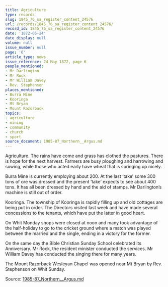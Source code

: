 ```yaml
---
title: Agriculture
type: records
slug: 1845_76_sa_register_content_24576
url: /records/1845_76_sa_register_content_24576/
record_id: 1845_76_sa_register_content_24576
date: '1872-05-24'
date_display: null
volume: null
issue_number: null
page: '6'
article_type: news
issue_reference: 24 May 1872, page 6
people_mentioned:
- Mr Darlington
- Mr Rock
- Mr William Davey
- Rev. Stephenson
places_mentioned:
- Burra Mine
- Kooringa
- Mt Bryan
- Mount Razorback
topics:
- agriculture
- mining
- community
- church
- sport
source_document: 1985-87_Northern__Argus.md
---
```


Agriculture.  The rains have come and grass has clothed the pastures.  There is hope for the next harvest.  Farmers are busy ploughing and harrowing and sowing, while those who acted early have wheat that is springing up nicely.

Burra Mine is currently employing about 200.  At the last ‘take’ some 300 tons of ore was dressed and the present ‘take’ expects to see about 400 tons.  It has all been dressed by hand and the aid of stamps.  Mr Darlington’s machine is still out of order.

Kooringa.  The township of Kooringa is rapidly filling up and old cottages are being put in order.  The Directors visited last week and have made several concessions to the tenants, which have put the latter in good heart.

On Whit Monday shops were closed at noon and many took advantage of the half-holiday to go to the cricket ground where a match was played between the married and the single, ending in a victory for the former.

On the same day the Bible Christian Sunday School celebrated its Anniversary.  Mr Rock, the resident minister conducted the services.  Mr William Davey has conducted the singing there for many years.

The Mount Razorback Wesleyan Chapel was opened near Mt Bryan by Rev. Stephenson on Whit Sunday.

Source: [1985-87_Northern__Argus.md](/downloads/markdown/1985-87_Northern__Argus.md)
